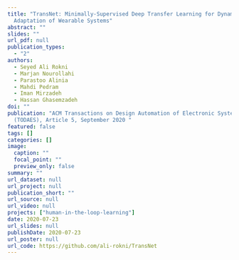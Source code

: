 ```yaml
---
title: "TransNet: Minimally-Supervised Deep Transfer Learning for Dynamic
  Adaptation of Wearable Systems"
abstract: ""
slides: ""
url_pdf: null
publication_types:
  - "2"
authors:
  - Seyed Ali Rokni
  - Marjan Nourollahi
  - Parastoo Alinia
  - Mahdi Pedram
  - Iman Mirzadeh
  - Hassan Ghasemzadeh
doi: ""
publication: "ACM Transactions on Design Automation of Electronic Systems
  (TODAES), Article 5, September 2020 "
featured: false
tags: []
categories: []
image:
  caption: ""
  focal_point: ""
  preview_only: false
summary: ""
url_dataset: null
url_project: null
publication_short: ""
url_source: null
url_video: null
projects: ["human-in-the-loop-learning"]
date: 2020-07-23
url_slides: null
publishDate: 2020-07-23
url_poster: null
url_code: https://github.com/ali-rokni/TransNet
---
```

